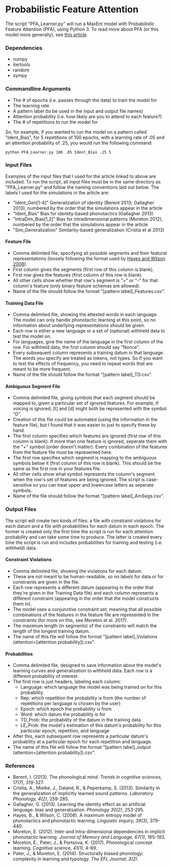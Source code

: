 # Probabilistic Feature Attention

The script "PFA_Learner.py" will run a MaxEnt model with Probabilistic Feature Attention (PFA), using Python 3. To read more about PFA (or this model more generally), see [this article](https://doi.org/10.1162/ling_a_00440).

### Dependencies

* numpy
* itertools
* random
* sympy

### Commandline Arguments

* The # of epochs (i.e. passes through the data) to train the model for
* The learning rate
* A pattern label (to be used in the input and output file names)
* Attention probability (i.e. how likely are you to attend to each feature?)
* The # of repetitions to run the model for

So, for example, if you wanted to run the model on a pattern called "Ident_Bias", for 5 repetitions of 100 epochs, with a learning rate of .05 and an attention probability of .25, you would run the following command:

```shell
python PFA_Learner.py 100 .05 Ident_Bias .25 5
```

### Input Files

Examples of the input files that I used for the article linked to above are included. To run the script, all input files must be in the same directory as "PFA_Learner.py" and follow the naming conventions laid out below. The labels I used for the simulations in the article are:

* "Ident_Gen[1-4]"       Generalization of identity (Berent 2013; Gallagher 2013), numbered by the order that the simulations appear in the article
* "Ident_Bias"           Bias for identity-based phonotactics (Gallagher 2013)
* "IntraDim_Bias[1,2]"   Bias for intradimensional patterns (Moreton 2012), numbered by the order that the simulations appear in the article
* "Sim_Generalization"   Similarity-based generalization (Cristia et al 2013)


#### Feature File

* Comma delimited file, specifying all possible segments and their featural representations (loosely following the format used by [Hayes and Wilson 2008](https://linguistics.ucla.edu/people/hayes/Phonotactics/)). 
* First column gives the segments (first row of this column is blank).
* First row gives the features (first column of this row is blank)
* All other cells show whether that row's segment is "+" or "-" for that column's feature (only binary feature schemas are allowed).
* Name of the file should follow the format "\[pattern label]\_Features.csv". 

#### Training Data File

* Comma delimited file, showing the attested words in each language. The model can only handle phonotactic learning at this point, so no information about underlying representations should be given.
* Each row is either a new language or a set of (optional) withheld data to test the model on. 
* For languages, give the name of the language in the first column of the row. For withheld data, the first column should say "Nonce".
* Every subsequent column represents a training datum in that language. The words you specify are treated as tokens, not types. So if you want to test the effects of frequency, you need to repeat words that are meant to be more frequent.
* Name of the file should follow the format "\[pattern label]\_TD.csv". 

#### Ambiguous Segment File

* Comma delimited file, giving symbols that each segment should be mapped to, given a particular set of ignored features. For example, if voicing is ignored, \[t\] and \[d\] might both be represented with the symbol "D".
* Creation of this file could be automated (using the information in the feature file), but I found that it was easier to just to specify these by hand.
* The first column specifies which features are ignored (first row of this column is blank). If more than one feature is ignored, seperate them with the "+" symbol (order doesn't matter). Every combination of the features from the feature file must be represented here.
* The first row specifies which segment is mapping to the ambiguous symbols below it (first column of this row is blank). This should be the same as the first row in your features file.
* All other cells show what symbol represents the column's segment when the row's set of features are being ignored. The script is case-sensitive so you can treat upper and lowercase letters as seperate symbols.
* Name of the file should follow the format "\[pattern label]\_AmSegs.csv". 

### Output Files

The script will create two kinds of files: a file with constraint violations for each datum and a file with probabilities for each datum in each epoch. The former is created only the first time the script is run for each attention probability and can take some time to produce. The latter is created every time the script is run and includes probabilities for training and testing (i.e. withheld) data.

#### Constraint Violations

* Comma delimited file, showing the violations for each datum. 
* These are not meant to be human-readable, so no labels for data or for constraints are given in the file. 
* Each row represents a different datum (appearing in the order that they're given in the Training Data file) and each column represents a different constraint (appearing in the order that the model constructs them in).
* The model uses a conjunctive constraint set, meaning that all possible combinations of the features in the feature file are represented in the constraints (for more on this, see Moreton et al. 2017). 
* The maximum length (in segments) of the constraints will match the length of the longest training datum.
* The name of this file will follow the format "\[pattern label]\_Violations (attention=\[attention probability\]).csv". 

#### Probabilities

* Comma delimited file, designed to save information about the model's learning curves and generalization to withheld data. Each row is a different probability of interest.
* The first row is just headers, labeling each column:
  * Language: which language the model was being trained on for this probability
  * Rep: which repetition the probability is from (the number of repetitions per language is chosen by the user)
  * Epoch: which epoch the probability is from
  * Word: which datum the probability is for
  * TD_Prob: the probability of the datum in the training data
  * LE_Prob: the model's estimation of this datum's probability for this particular epoch, repetition, and language
* After this, each subsequent row represents a particular datum's probability at a particular epoch for each repetition and language.
* The name of this file will follow the format "\[pattern label\]\_output (attention=\[attention probability\]).csv".

### References
* Berent, I. (2013). The phonological mind. *Trends in cognitive sciences, 17(7)*, 319-327.
* Cristia, A., Mielke, J., Daland, R., & Peperkamp, S. (2013). Similarity in the generalization of implicitly learned sound patterns. *Laboratory Phonology, 4(2)*, 259-285.
* Gallagher, G. (2013). Learning the identity effect as an artificial language: bias and generalisation. *Phonology 30(2)*, 253-295.
* Hayes, B., & Wilson, C. (2008). A maximum entropy model of phonotactics and phonotactic learning. *Linguistic inquiry, 39(3)*, 379-440.
* Moreton, E. (2012). Inter-and intra-dimensional dependencies in implicit phonotactic learning. *Journal of Memory and Language, 67(1)*, 165-183.
* Moreton, E., Pater, J., & Pertsova, K. (2017). Phonological concept learning. *Cognitive science, 41(1)*, 4-69.
* Pater, J., & Moreton, E. (2014). Structurally biased phonology: complexity in learning and typology. *The EFL Journal, 3(2)*.
